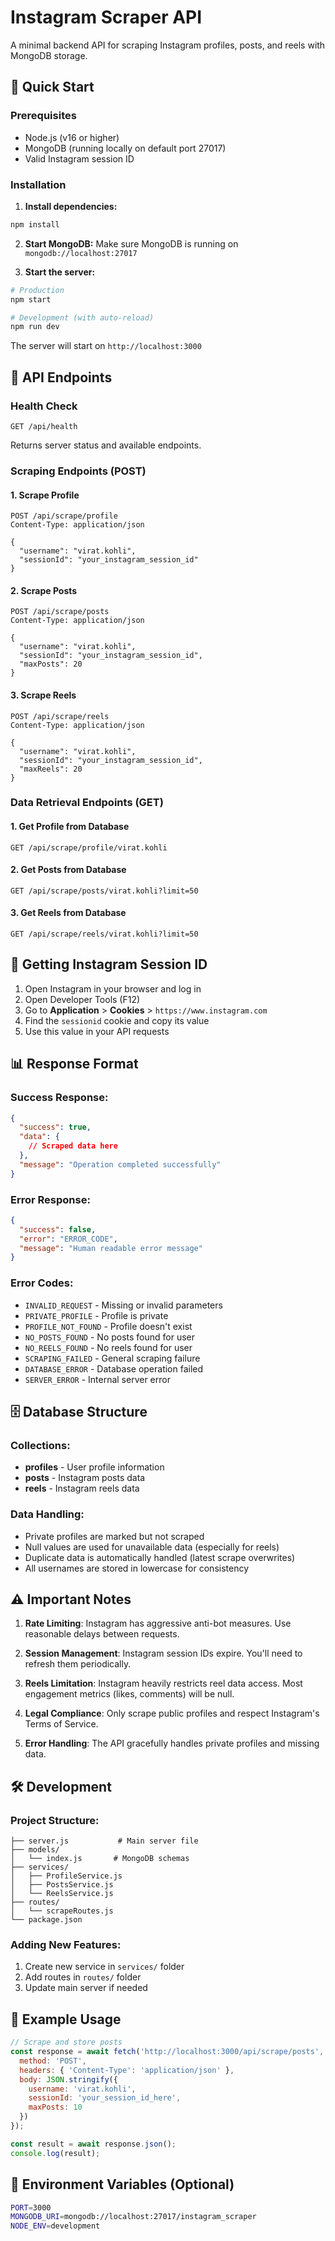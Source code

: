# Instagram Scraper API

A minimal backend API for scraping Instagram profiles, posts, and reels with MongoDB storage.

## 🚀 Quick Start

### Prerequisites
- Node.js (v16 or higher)
- MongoDB (running locally on default port 27017)
- Valid Instagram session ID

### Installation

1. **Install dependencies:**
```bash
npm install
```

2. **Start MongoDB:**
Make sure MongoDB is running on `mongodb://localhost:27017`

3. **Start the server:**
```bash
# Production
npm start

# Development (with auto-reload)
npm run dev
```

The server will start on `http://localhost:3000`

## 📡 API Endpoints

### Health Check
```
GET /api/health
```
Returns server status and available endpoints.

### Scraping Endpoints (POST)

#### 1. Scrape Profile
```
POST /api/scrape/profile
Content-Type: application/json

{
  "username": "virat.kohli",
  "sessionId": "your_instagram_session_id"
}
```

#### 2. Scrape Posts
```
POST /api/scrape/posts
Content-Type: application/json

{
  "username": "virat.kohli",
  "sessionId": "your_instagram_session_id",
  "maxPosts": 20
}
```

#### 3. Scrape Reels
```
POST /api/scrape/reels
Content-Type: application/json

{
  "username": "virat.kohli",
  "sessionId": "your_instagram_session_id",
  "maxReels": 20
}
```

### Data Retrieval Endpoints (GET)

#### 1. Get Profile from Database
```
GET /api/scrape/profile/virat.kohli
```

#### 2. Get Posts from Database
```
GET /api/scrape/posts/virat.kohli?limit=50
```

#### 3. Get Reels from Database
```
GET /api/scrape/reels/virat.kohli?limit=50
```

## 🔑 Getting Instagram Session ID

1. Open Instagram in your browser and log in
2. Open Developer Tools (F12)
3. Go to **Application** > **Cookies** > `https://www.instagram.com`
4. Find the `sessionid` cookie and copy its value
5. Use this value in your API requests

## 📊 Response Format

### Success Response:
```json
{
  "success": true,
  "data": {
    // Scraped data here
  },
  "message": "Operation completed successfully"
}
```

### Error Response:
```json
{
  "success": false,
  "error": "ERROR_CODE",
  "message": "Human readable error message"
}
```

### Error Codes:
- `INVALID_REQUEST` - Missing or invalid parameters
- `PRIVATE_PROFILE` - Profile is private
- `PROFILE_NOT_FOUND` - Profile doesn't exist
- `NO_POSTS_FOUND` - No posts found for user
- `NO_REELS_FOUND` - No reels found for user
- `SCRAPING_FAILED` - General scraping failure
- `DATABASE_ERROR` - Database operation failed
- `SERVER_ERROR` - Internal server error

## 🗄️ Database Structure

### Collections:
- **profiles** - User profile information
- **posts** - Instagram posts data
- **reels** - Instagram reels data

### Data Handling:
- Private profiles are marked but not scraped
- Null values are used for unavailable data (especially for reels)
- Duplicate data is automatically handled (latest scrape overwrites)
- All usernames are stored in lowercase for consistency

## ⚠️ Important Notes

1. **Rate Limiting**: Instagram has aggressive anti-bot measures. Use reasonable delays between requests.

2. **Session Management**: Instagram session IDs expire. You'll need to refresh them periodically.

3. **Reels Limitation**: Instagram heavily restricts reel data access. Most engagement metrics (likes, comments) will be null.

4. **Legal Compliance**: Only scrape public profiles and respect Instagram's Terms of Service.

5. **Error Handling**: The API gracefully handles private profiles and missing data.

## 🛠️ Development

### Project Structure:
```
├── server.js           # Main server file
├── models/            
│   └── index.js       # MongoDB schemas
├── services/          
│   ├── ProfileService.js
│   ├── PostsService.js
│   └── ReelsService.js
├── routes/            
│   └── scrapeRoutes.js
└── package.json       
```

### Adding New Features:
1. Create new service in `services/` folder
2. Add routes in `routes/` folder  
3. Update main server if needed

## 📝 Example Usage

```javascript
// Scrape and store posts
const response = await fetch('http://localhost:3000/api/scrape/posts', {
  method: 'POST',
  headers: { 'Content-Type': 'application/json' },
  body: JSON.stringify({
    username: 'virat.kohli',
    sessionId: 'your_session_id_here',
    maxPosts: 10
  })
});

const result = await response.json();
console.log(result);
```

## 🔧 Environment Variables (Optional)

```bash
PORT=3000
MONGODB_URI=mongodb://localhost:27017/instagram_scraper
NODE_ENV=development
```